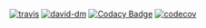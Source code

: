 [travis-image]: https://travis-ci.org/marco-carvalho/music.svg
[travis-url]: https://travis-ci.org/marco-carvalho/music
[david-dm-image]: https://david-dm.org/marco-carvalho/music/status.svg
[david-dm-url]: https://david-dm.org/marco-carvalho/music
[codacy-image]: https://api.codacy.com/project/badge/Grade/718bdc2b24e14c229d93cd92980145ec
[codacy-url]: https://app.codacy.com/app/marco-carvalho/music/dashboard
[codecov-image]: https://codecov.io/gh/marco-carvalho/music/branch/master/graph/badge.svg
[codecov-url]: https://codecov.io/gh/marco-carvalho/music

[![travis][travis-image]][travis-url]
[![david-dm][david-dm-image]][david-dm-url]
[![Codacy Badge][codacy-image]][codacy-url]
[![codecov][codecov-image]][codecov-url]